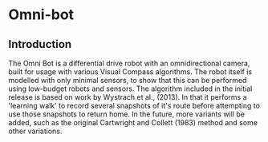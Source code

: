 # Omni-bot
## Introduction
The Omni Bot is a differential drive robot with an omnidirectional camera, built for usage with various Visual Compass algorithms. The robot itself is modelled with only minimal sensors, to show that this can be performed using low-budget robots and sensors. The algorithm included in the initial release is based on work by Wystrach et al., (2013). In that it performs a 'learning walk' to record several snapshots of it's route before attempting to use those snapshots to return home. In the future, more variants will be added, such as the original Cartwright and Collett (1983) method and some other variations.

